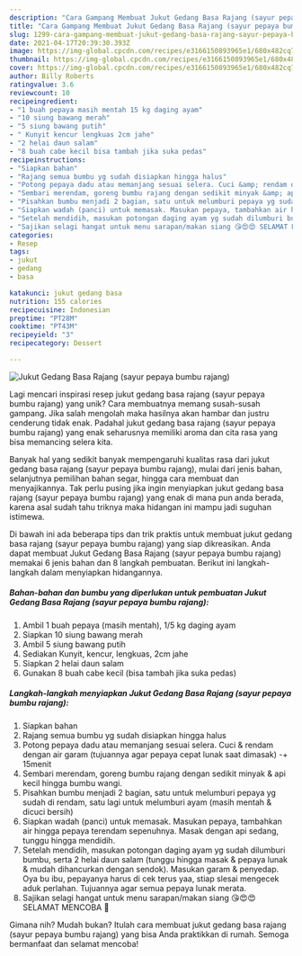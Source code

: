 ```yaml
---
description: "Cara Gampang Membuat Jukut Gedang Basa Rajang (sayur pepaya bumbu rajang) yang Menggugah Selera"
title: "Cara Gampang Membuat Jukut Gedang Basa Rajang (sayur pepaya bumbu rajang) yang Menggugah Selera"
slug: 1299-cara-gampang-membuat-jukut-gedang-basa-rajang-sayur-pepaya-bumbu-rajang-yang-menggugah-selera
date: 2021-04-17T20:39:30.393Z
image: https://img-global.cpcdn.com/recipes/e3166150893965e1/680x482cq70/jukut-gedang-basa-rajang-sayur-pepaya-bumbu-rajang-foto-resep-utama.jpg
thumbnail: https://img-global.cpcdn.com/recipes/e3166150893965e1/680x482cq70/jukut-gedang-basa-rajang-sayur-pepaya-bumbu-rajang-foto-resep-utama.jpg
cover: https://img-global.cpcdn.com/recipes/e3166150893965e1/680x482cq70/jukut-gedang-basa-rajang-sayur-pepaya-bumbu-rajang-foto-resep-utama.jpg
author: Billy Roberts
ratingvalue: 3.6
reviewcount: 10
recipeingredient:
- "1 buah pepaya masih mentah 15 kg daging ayam"
- "10 siung bawang merah"
- "5 siung bawang putih"
- " Kunyit kencur lengkuas 2cm jahe"
- "2 helai daun salam"
- "8 buah cabe kecil bisa tambah jika suka pedas"
recipeinstructions:
- "Siapkan bahan"
- "Rajang semua bumbu yg sudah disiapkan hingga halus"
- "Potong pepaya dadu atau memanjang sesuai selera. Cuci &amp; rendam dengan air garam (tujuannya agar pepaya cepat lunak saat dimasak) -+ 15menit"
- "Sembari merendam, goreng bumbu rajang dengan sedikit minyak &amp; api kecil hingga bumbu wangi."
- "Pisahkan bumbu menjadi 2 bagian, satu untuk melumburi pepaya yg sudah di rendam, satu lagi untuk melumburi ayam (masih mentah &amp; dicuci bersih)"
- "Siapkan wadah (panci) untuk memasak. Masukan pepaya, tambahkan air hingga pepaya terendam sepenuhnya. Masak dengan api sedang, tunggu hingga mendidih."
- "Setelah mendidih, masukan potongan daging ayam yg sudah dilumburi bumbu, serta 2 helai daun salam (tunggu hingga masak &amp; pepaya lunak &amp; mudah dihancurkan dengan sendok). Masukan garam &amp; penyedap. Oya bu ibu, pepayanya harus di cek terus yaa, stiap slesai mengecek aduk perlahan. Tujuannya agar semua pepaya lunak merata."
- "Sajikan selagi hangat untuk menu sarapan/makan siang 😘😍😍 SELAMAT MENCOBA 💓"
categories:
- Resep
tags:
- jukut
- gedang
- basa

katakunci: jukut gedang basa 
nutrition: 155 calories
recipecuisine: Indonesian
preptime: "PT28M"
cooktime: "PT43M"
recipeyield: "3"
recipecategory: Dessert

---
```



![Jukut Gedang Basa Rajang (sayur pepaya bumbu rajang)](https://img-global.cpcdn.com/recipes/e3166150893965e1/680x482cq70/jukut-gedang-basa-rajang-sayur-pepaya-bumbu-rajang-foto-resep-utama.jpg)

Lagi mencari inspirasi resep jukut gedang basa rajang (sayur pepaya bumbu rajang) yang unik? Cara membuatnya memang susah-susah gampang. Jika salah mengolah maka hasilnya akan hambar dan justru cenderung tidak enak. Padahal jukut gedang basa rajang (sayur pepaya bumbu rajang) yang enak seharusnya memiliki aroma dan cita rasa yang bisa memancing selera kita.

Banyak hal yang sedikit banyak mempengaruhi kualitas rasa dari jukut gedang basa rajang (sayur pepaya bumbu rajang), mulai dari jenis bahan, selanjutnya pemilihan bahan segar, hingga cara membuat dan menyajikannya. Tak perlu pusing jika ingin menyiapkan jukut gedang basa rajang (sayur pepaya bumbu rajang) yang enak di mana pun anda berada, karena asal sudah tahu triknya maka hidangan ini mampu jadi suguhan istimewa.




Di bawah ini ada beberapa tips dan trik praktis untuk membuat jukut gedang basa rajang (sayur pepaya bumbu rajang) yang siap dikreasikan. Anda dapat membuat Jukut Gedang Basa Rajang (sayur pepaya bumbu rajang) memakai 6 jenis bahan dan 8 langkah pembuatan. Berikut ini langkah-langkah dalam menyiapkan hidangannya.

<!--inarticleads1-->

##### Bahan-bahan dan bumbu yang diperlukan untuk pembuatan Jukut Gedang Basa Rajang (sayur pepaya bumbu rajang):

1. Ambil 1 buah pepaya (masih mentah), 1/5 kg daging ayam
1. Siapkan 10 siung bawang merah
1. Ambil 5 siung bawang putih
1. Sediakan  Kunyit, kencur, lengkuas, 2cm jahe
1. Siapkan 2 helai daun salam
1. Gunakan 8 buah cabe kecil (bisa tambah jika suka pedas)




<!--inarticleads2-->

##### Langkah-langkah menyiapkan Jukut Gedang Basa Rajang (sayur pepaya bumbu rajang):

1. Siapkan bahan
1. Rajang semua bumbu yg sudah disiapkan hingga halus
1. Potong pepaya dadu atau memanjang sesuai selera. Cuci &amp; rendam dengan air garam (tujuannya agar pepaya cepat lunak saat dimasak) -+ 15menit
1. Sembari merendam, goreng bumbu rajang dengan sedikit minyak &amp; api kecil hingga bumbu wangi.
1. Pisahkan bumbu menjadi 2 bagian, satu untuk melumburi pepaya yg sudah di rendam, satu lagi untuk melumburi ayam (masih mentah &amp; dicuci bersih)
1. Siapkan wadah (panci) untuk memasak. Masukan pepaya, tambahkan air hingga pepaya terendam sepenuhnya. Masak dengan api sedang, tunggu hingga mendidih.
1. Setelah mendidih, masukan potongan daging ayam yg sudah dilumburi bumbu, serta 2 helai daun salam (tunggu hingga masak &amp; pepaya lunak &amp; mudah dihancurkan dengan sendok). Masukan garam &amp; penyedap. Oya bu ibu, pepayanya harus di cek terus yaa, stiap slesai mengecek aduk perlahan. Tujuannya agar semua pepaya lunak merata.
1. Sajikan selagi hangat untuk menu sarapan/makan siang 😘😍😍 SELAMAT MENCOBA 💓




Gimana nih? Mudah bukan? Itulah cara membuat jukut gedang basa rajang (sayur pepaya bumbu rajang) yang bisa Anda praktikkan di rumah. Semoga bermanfaat dan selamat mencoba!
